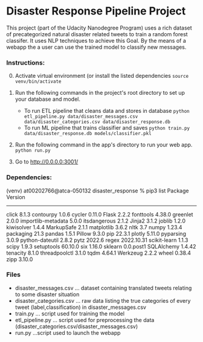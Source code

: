 # Disaster Response Pipeline Project

This project (part of the Udacity Nanodegree Program) uses a rich dataset of precategorized natural disaster related tweets to train a random forest classifer. It uses NLP techniques to achieve this Goal. By the means of a webapp the a user can use the trained model to classify new messages.

### Instructions:
0. Activate virtual environment (or install the listed dependencies
`source venv/bin/activate`

1. Run the following commands in the project's root directory to set up your database and model.

    - To run ETL pipeline that cleans data and stores in database
        `python etl_pipeline.py data/disaster_messages.csv data/disaster_categories.csv data/disaster_response.db`
    - To run ML pipeline that trains classifier and saves
        `python train.py data/disaster_response.db models/classifier.pkl`

2. Run the following command in the app's directory to run your web app.
    `python run.py`

3. Go to http://0.0.0.0:3001/


### Dependencies: 
(venv) at00202766@atca-050132 disaster_response % pip3 list
Package            Version
------------------ ----------
click              8.1.3
contourpy          1.0.6
cycler             0.11.0
Flask              2.2.2
fonttools          4.38.0
greenlet           2.0.0
importlib-metadata 5.0.0
itsdangerous       2.1.2
Jinja2             3.1.2
joblib             1.2.0
kiwisolver         1.4.4
MarkupSafe         2.1.1
matplotlib         3.6.2
nltk               3.7
numpy              1.23.4
packaging          21.3
pandas             1.5.1
Pillow             9.3.0
pip                22.3.1
plotly             5.11.0
pyparsing          3.0.9
python-dateutil    2.8.2
pytz               2022.6
regex              2022.10.31
scikit-learn       1.1.3
scipy              1.9.3
setuptools         60.10.0
six                1.16.0
sklearn            0.0.post1
SQLAlchemy         1.4.42
tenacity           8.1.0
threadpoolctl      3.1.0
tqdm               4.64.1
Werkzeug           2.2.2
wheel              0.38.4
zipp               3.10.0

### Files
- disaster_messages.csv ... dataset containing translated tweets relating to some disaster situation
- disaster_categories.csv ... raw data listing the true categories of every tweet (label,classification) in disaster_messages.csv
- train.py ... script used for training the model
- etl_pipeline.py ... script used for preprocessing the data (disaster_categories.csv/disaster_messages.csv)
- run.py ...script used to launch the webapp 